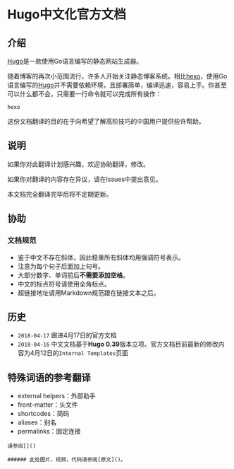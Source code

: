 # Hugo中文化官方文档

## 介绍

[Hugo](https://gohugo.io/)是一款使用Go语言编写的静态网站生成器。

随着博客的再次小范围流行，许多人开始关注静态博客系统。相比[hexo](https://hexo.io/)，使用Go语言编写的[Hugo](https://gohugo.io/)并不需要依赖环境，且部署简单，编译迅速，容易上手。你甚至可以什么都不会，只需要一行命令就可以完成所有操作：

```
hexo
```

这份文档翻译的目的在于向希望了解高阶技巧的中国用户提供些许帮助。

## 说明

如果你对此翻译计划感兴趣，欢迎协助翻译，修改。

如果你对翻译的内容存在异议，请在Issues中提出意见。

本文档完全翻译完毕后将不定期更新。

## 协助

### 文档规范

* 鉴于中文不存在斜体，因此稳重所有斜体均用强调符号表示。
* 注意为每个句子后面加上句号。
* 大部分数字、单词前后**不需要添加空格**。
* 中文的标点符号请使用全角标点。
* 超链接地址请用Markdown规范跟在链接文本之后。

## 历史

* `2018-04-17` 跟进4月17日的官方文档
* `2018-04-16` 中文文档基于**Hugo 0.39**版本立项。官方文档目前最新的修改内容为4月12日的`Internal Templates`页面

## 特殊词语的参考翻译

* external helpers：外部助手
* front-matter：头文件
* shortcodes：简码
* aliases：别名
* permalinks：固定连接

```
请参阅[]()

###### 此处图片，视频，代码请参阅[原文]()。
```